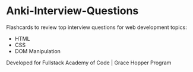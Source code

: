# Anki-Interview-Questions

Flashcards to review top interview questions for web development topics:

- HTML
- CSS
- DOM Manipulation

Developed for Fullstack Academy of Code | Grace Hopper Program
